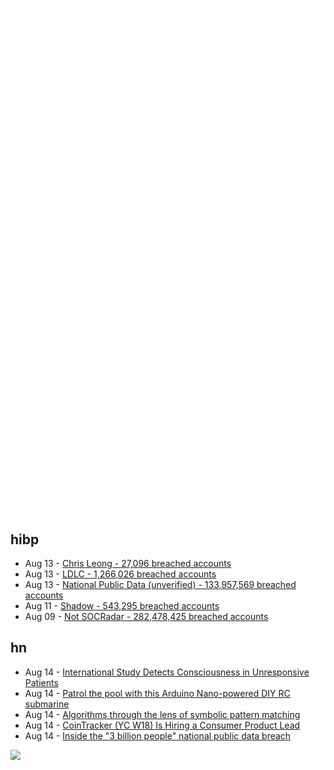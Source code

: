 ![Metrics](https://raw.githubusercontent.com/phixion/phixion/master/metrics.svg)

## hibp

<!--
for https://github.com/phixion/phixion/blob/main/.github/workflows/feeds.yml
-->
<!--START_SECTION:haveibeenpwnd-->
- Aug 13 - [Chris Leong - 27,096 breached accounts](https://haveibeenpwned.com/PwnedWebsites#ChrisLeong)
- Aug 13 - [LDLC - 1,266,026 breached accounts](https://haveibeenpwned.com/PwnedWebsites#LDLC)
- Aug 13 - [National Public Data (unverified) - 133,957,569 breached accounts](https://haveibeenpwned.com/PwnedWebsites#NationalPublicData)
- Aug 11 - [Shadow - 543,295 breached accounts](https://haveibeenpwned.com/PwnedWebsites#Shadow)
- Aug 09 - [Not SOCRadar - 282,478,425 breached accounts](https://haveibeenpwned.com/PwnedWebsites#NotSOCRadar)
<!--END_SECTION:haveibeenpwnd-->

## hn

<!--
for https://github.com/phixion/phixion/blob/main/.github/workflows/feeds.yml
-->
<!--START_SECTION:hn-->
- Aug 14 - [International Study Detects Consciousness in Unresponsive Patients](https://www.massgeneralbrigham.org/en/about/newsroom/articles/consciousness-unresponsive-patients)
- Aug 14 - [Patrol the pool with this Arduino Nano-powered DIY RC submarine](https://blog.arduino.cc/2024/08/03/patrol-the-pool-with-this-arduino-nano-powered-diy-rc-submarine/)
- Aug 14 - [Algorithms through the lens of symbolic pattern matching](https://symbolica.io/posts/pattern_matching/)
- Aug 14 - [CoinTracker (YC W18) Is Hiring a Consumer Product Lead](https://jobs.ashbyhq.com/cointracker/83a181d0-f08c-44ff-8b8c-e0ad3b7a89a1?utm_source=hackernews)
- Aug 14 - [Inside the "3 billion people" national public data breach](https://www.troyhunt.com/inside-the-3-billion-people-national-public-data-breach/)
<!--END_SECTION:hn-->

<!--
for https://yhype.me
-->
![](https://hit.yhype.me/github/profile?user_id=13013670)
